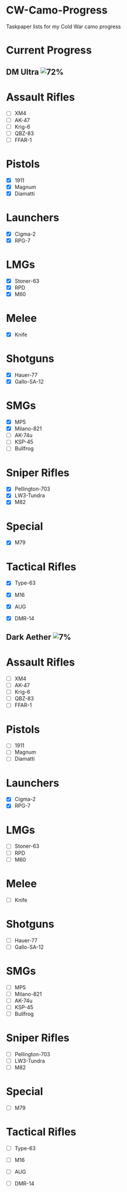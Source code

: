 # CW-Camo-Progress
Taskpaper lists for my Cold War camo progress


# Current Progress
## DM Ultra ![72%](https://progress-bar.dev/72/?width=200)
# Assault Rifles
- [ ] XM4
- [ ] AK-47
- [ ] Krig-6
- [ ] QBZ-83
- [ ] FFAR-1
# Pistols
- [x] 1911
- [x] Magnum
- [x] Diamatti
# Launchers
- [x] Cigma-2
- [x] RPG-7
# LMGs
- [x] Stoner-63
- [x] RPD
- [x] M60
# Melee
- [x] Knife
# Shotguns
- [x] Hauer-77
- [x] Gallo-SA-12
# SMGs
- [x] MP5
- [x] Milano-821
- [ ] AK-74u
- [ ] KSP-45
- [ ] Bullfrog
# Sniper Rifles
- [x] Pellington-703
- [x] LW3-Tundra
- [x] M82
# Special
- [x] M79
# Tactical Rifles
- [x] Type-63
- [x] M16
- [x] AUG
- [x] DMR-14


## Dark Aether ![7%](https://progress-bar.dev/7/?width=200)
# Assault Rifles
- [ ] XM4
- [ ] AK-47
- [ ] Krig-6
- [ ] QBZ-83
- [ ] FFAR-1
# Pistols
- [ ] 1911
- [ ] Magnum
- [ ] Diamatti
# Launchers
- [x] Cigma-2
- [x] RPG-7
# LMGs
- [ ] Stoner-63
- [ ] RPD
- [ ] M60
# Melee
- [ ] Knife
# Shotguns
- [ ] Hauer-77
- [ ] Gallo-SA-12
# SMGs
- [ ] MP5
- [ ] Milano-821
- [ ] AK-74u
- [ ] KSP-45
- [ ] Bullfrog
# Sniper Rifles
- [ ] Pellington-703
- [ ] LW3-Tundra
- [ ] M82
# Special
- [ ] M79
# Tactical Rifles
- [ ] Type-63
- [ ] M16
- [ ] AUG
- [ ] DMR-14


